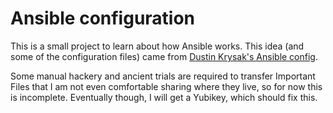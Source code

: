 # Ansible configuration

This is a small project to learn about how Ansible works. This idea (and some of the configuration files) came from [Dustin Krysak's Ansible config](https://github.com/bashfulrobot/bashfulrobot-ansible).

Some manual hackery and ancient trials are required to transfer Important Files that I am not even comfortable sharing where they live, so for now this is incomplete. Eventually though, I will get a Yubikey, which should fix this.
